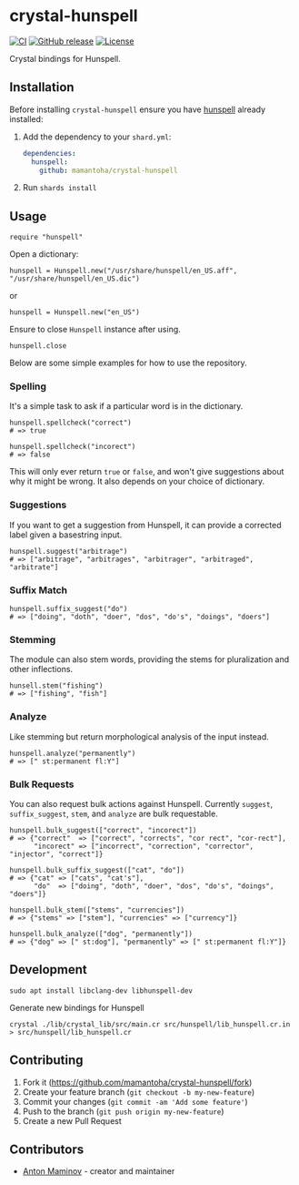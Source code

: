 # crystal-hunspell

[![CI](https://github.com/mamantoha/crystal-hunspell/actions/workflows/ci.yml/badge.svg)](https://github.com/mamantoha/crystal-hunspell/actions/workflows/ci.yml)
[![GitHub release](https://img.shields.io/github/release/mamantoha/crystal-hunspell.svg)](https://github.com/mamantoha/crystal-hunspell/releases)
[![License](https://img.shields.io/github/license/mamantoha/crystal-hunspell.svg)](https://github.com/mamantoha/crystal-hunspell/blob/master/LICENSE)

Crystal bindings for Hunspell.

## Installation

Before installing `crystal-hunspell` ensure you have [hunspell](https://github.com/hunspell/hunspell) already installed:

1. Add the dependency to your `shard.yml`:

   ```yaml
   dependencies:
     hunspell:
       github: mamantoha/crystal-hunspell
   ```

2. Run `shards install`

## Usage

```crystal
require "hunspell"
```

Open a dictionary:

```crystal
hunspell = Hunspell.new("/usr/share/hunspell/en_US.aff", "/usr/share/hunspell/en_US.dic")
```

or

```crystal
hunspell = Hunspell.new("en_US")
```

Ensure to close `Hunspell` instance after using.

```crystal
hunspell.close
```

Below are some simple examples for how to use the repository.

### Spelling

It's a simple task to ask if a particular word is in the dictionary.

```crystal
hunspell.spellcheck("correct")
# => true

hunspell.spellcheck("incorect")
# => false
```

This will only ever return `true` or `false`, and won't give suggestions about why it might be wrong. It also depends on your choice of dictionary.

### Suggestions

If you want to get a suggestion from Hunspell, it can provide a corrected label given a basestring input.

```crystal
hunspell.suggest("arbitrage")
# => ["arbitrage", "arbitrages", "arbitrager", "arbitraged", "arbitrate"]
```

### Suffix Match

```crystal
hunspell.suffix_suggest("do")
# => ["doing", "doth", "doer", "dos", "do's", "doings", "doers"]
```

### Stemming

The module can also stem words, providing the stems for pluralization and other inflections.

```crystal
hunsell.stem("fishing")
# => ["fishing", "fish"]
```

### Analyze

Like stemming but return morphological analysis of the input instead.

```crystal
hunspell.analyze("permanently")
# => [" st:permanent fl:Y"]
```

### Bulk Requests

You can also request bulk actions against Hunspell. Currently `suggest`, `suffix_suggest`, `stem`, and `analyze` are bulk requestable.

```crystal
hunspell.bulk_suggest(["correct", "incorect"])
# => {"correct"  => ["correct", "corrects", "cor rect", "cor-rect"],
      "incorect" => ["incorrect", "correction", "corrector", "injector", "correct"]}

hunspell.bulk_suffix_suggest(["cat", "do"])
# => {"cat" => ["cats", "cat's"],
      "do"  => ["doing", "doth", "doer", "dos", "do's", "doings", "doers"]}

hunspell.bulk_stem(["stems", "currencies"])
# => {"stems" => ["stem"], "currencies" => ["currency"]}

hunspell.bulk_analyze(["dog", "permanently"])
# => {"dog" => [" st:dog"], "permanently" => [" st:permanent fl:Y"]}
```

## Development

```
sudo apt install libclang-dev libhunspell-dev
```

Generate new bindings for Hunspell

```console
crystal ./lib/crystal_lib/src/main.cr src/hunspell/lib_hunspell.cr.in > src/hunspell/lib_hunspell.cr
```

## Contributing

1. Fork it (<https://github.com/mamantoha/crystal-hunspell/fork>)
2. Create your feature branch (`git checkout -b my-new-feature`)
3. Commit your changes (`git commit -am 'Add some feature'`)
4. Push to the branch (`git push origin my-new-feature`)
5. Create a new Pull Request

## Contributors

- [Anton Maminov](https://github.com/mamantoha) - creator and maintainer

